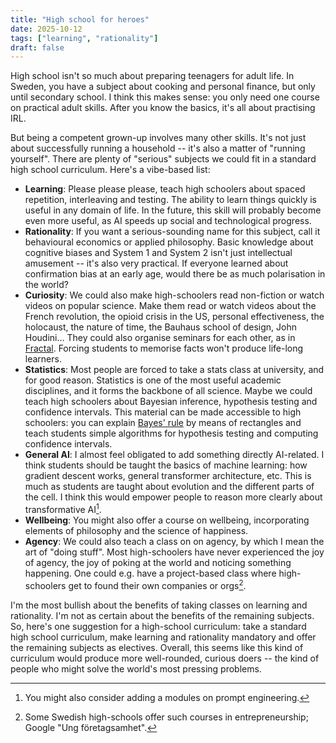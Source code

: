 ```yaml
---
title: "High school for heroes"
date: 2025-10-12
tags: ["learning", "rationality"]
draft: false
---
```


High school isn't so much about preparing teenagers for adult life. In Sweden, you have a subject about cooking and personal finance, but only until secondary school. I think this makes sense: you only need one course on practical adult skills. After you know the basics, it's all about practising IRL.

But being a competent grown-up involves many other skills. It's not just about successfully running a household -- it's also a matter of "running yourself". There are plenty of "serious" subjects we could fit in a standard high school curriculum. Here's a vibe-based list:

- **Learning**: Please please please, teach high schoolers about spaced repetition, interleaving and testing. The ability to learn things quickly is useful in any domain of life. In the future, this skill will probably become even more useful, as AI speeds up social and technological progress.
- **Rationality**: If you want a serious-sounding name for this subject, call it behavioural economics or applied philosophy. Basic knowledge about cognitive biases and System 1 and System 2 isn't just intellectual amusement -- it's also very practical. If everyone learned about confirmation bias at an early age, would there be as much polarisation in the world?
- **Curiosity**: We could also make high-schoolers read non-fiction or watch videos on popular science. Make them read or watch videos about the French revolution, the opioid crisis in the US, personal effectiveness, the holocaust, the nature of time, the Bauhaus school of design, John Houdini... They could also organise seminars for each other, as in [Fractal](https://fractalnyc.com/). Forcing students to memorise facts won't produce life-long learners.
- **Statistics**: Most people are forced to take a stats class at university, and for good reason. Statistics is one of the most useful academic disciplines, and it forms the backbone of all science. Maybe we could teach high schoolers about Bayesian inference, hypothesis testing and confidence intervals. This material can be made accessible to high schoolers: you can explain [Bayes' rule](https://www.youtube.com/watch?v=HZGCoVF3YvM) by means of rectangles and teach students simple algorithms for hypothesis testing and computing confidence intervals.
- **General AI**: I almost feel obligated to add something directly AI-related. I think students should be taught the basics of machine learning: how gradient descent works, general transformer architecture, etc. This is much as students are taught about evolution and the different parts of the cell. I think this would empower people to reason more clearly about transformative AI[^prompt].
- **Wellbeing**: You might also offer a course on wellbeing, incorporating elements of philosophy and the science of happiness.
- **Agency**: We could also teach a class on on agency, by which I mean the art of "doing stuff". Most high-schoolers have never experienced the joy of agency, the joy of poking at the world and noticing something happening. One could e.g. have a project-based class where high-schoolers get to found their own companies or orgs[^exists].

I'm the most bullish about the benefits of taking classes on learning and rationality. I'm not as certain about the benefits of the remaining subjects. So, here's one suggestion for a high-school curriculum: take a standard high school curriculum, make learning and rationality mandatory and offer the remaining subjects as electives. Overall, this seems like this kind of curriculum would produce more well-rounded, curious doers -- the kind of people who might solve the world's most pressing problems.

[^prompt]: You might also consider adding a modules on prompt engineering.
[^exists]: Some Swedish high-schools offer such courses in entrepreneurship; Google "Ung företagsamhet".
